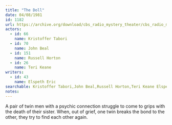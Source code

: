 ```yaml
---
title: "The Doll"
date: 04/08/1981
id: 1182
url: https://archive.org/download/cbs_radio_mystery_theater/cbs_radio_mystery_theater-1151-1200.zip/cbs_radio_mystery_theater-1151-1200%2Fcbsrmt_1182_the_doll_esp.mp3
actors:  
  - id: 66
    name: Kristoffer Tabori  
  - id: 70
    name: John Beal  
  - id: 151
    name: Russell Horton  
  - id: 26
    name: Teri Keane
writers:  
  - id: 43
    name: Elspeth Eric
searchable: Kristoffer Tabori,John Beal,Russell Horton,Teri Keane Elspeth Eric
notes:  
---
```

A pair of twin men with a psychic connection struggle to come to grips with the death of their sister. When, out of grief, one twin breaks the bond to the other, they try to find each other again.